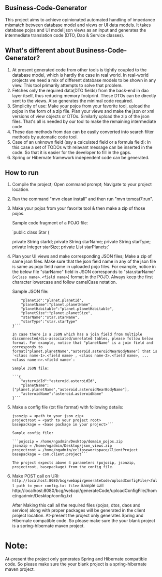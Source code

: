 ## Business-Code-Generator
This project aims to achieve opinionated automated handling of impedance mismatch between database model and views or UI data models. It takes database pojos and UI model json views as an input and generates the intermediate translation code (DTO, Dao & Service classes).

## What's different about Business-Code-Generator?
1. At present generated code from other tools is tightly coupled to the database model, which is hardly the case in real world. In real-world projects we need a mix of different database models to be shown in any view. This tool primarily attempts to solve that problem.
2. Fetches only the required data(DTO fields) from the back-end in dao layer itself, thus reducing memory footprint. These DTOs can be directly sent to the views. Also generates the minimal code required.
3. Simplicity of use: Make your pojos from your favorite tool, upload the pojos in the form of a zip file. Plan your views and make the json or xml versions of view objects or DTOs. Similarly upload the zip of the json files. That's all is needed by our tool to make the remaining intermediate code.
4. These dao methods from dao can be easily converted into search filter methods by automatic code tool.
5. Case of an unknown field (say a calculated field or a formula field): In this case a set of TODOs with relavant message can be inserted in the code. So that it is easier for the developer to fill in the gaps.
6. Spring or Hibernate framework independent code can be generated.

## How to run
1. Compile the project; Open command prompt; Navigate to your project location.
2. Run the command "mvn clean install" and then run "mvn tomcat7:run". 
3. Make your pojos from your favorite tool & then make a zip of those pojos.
	
	Sample code fragment of a POJO file:
	
	`public class Star {
	
	private String starId;
	private String starName;
	private String starType;
	private Integer starSize;
	private List<Planet> starPlanets;`

4. Plan your UI views and make corresponding JSON files; Make a zip of same json files.
	Make sure that the json field name in any of the json file is same as pojo field name in uploaded pojo files. For example, notice in the below file "starName" field in JSON corresponds to "star.starName" (`<class name>.<field name>`) format in the POJO. Always keep the first character lowercase and follow camelCase notation.
	
	Sample JSON file:
	
	```{
		"planetId":"planet.planetId",
		"planetName":"planet.planetName",
		"planetHabitable":"planet.planetHabitable",
		"planetSize":"planet.planetSize",
		"starName":"star.starName",
		"starType":"star.starType"
	}```

	In case there is a JSON which has a join field from multiple disconnected/dis-associated/unrelated tables, please follow below format. For example, notice that "planetName" is a join field and corresponds to format["planet.planetName","asteroid.asteroidNearBodyName"] that is `<class name-1>.<field name> , <class name-2>.<field name>, ... <class name-n>.<field name>`:
	
	Sample JSON file:
	
	```{
		"asteroidId":"asteroid.asteroidId",
		"planetName":["planet.planetName","asteroid.asteroidNearBodyName"],
		"asteroidName":"asteroid.asteroidName"
	}```

5. Make a config file (txt file format) with following details:

	
	```pojozip = <path to your pojo zip>
	jsonzip = <path to your json zip>
	projectroot = <path to your project root>
	basepackage = <base package in your project>```

	Sample config file:
	
	```pojozip = /home/ngadmin/Desktop/domain_pojos.zip
	jsonzip = /home/ngadmin/Desktop/json_views.zip
	projectroot = /home/ngadmin/eclipseworkspace/ClientProject
	basepackage = com.client.project```

	The project expects above 4 parameters (pojozip, jsonzip, projectroot, basepackage) from the config file.

6. Make POST call on URI: `http://localhost:8080/bcg/webapi/generateCode/uploadConfigFile/<full path to your config.txt file>`
	Sample call
	http://localhost:8080/bcg/webapi/generateCode/uploadConfigFile//home/ngadmin/Desktop/config.txt

	After Making this call all the required files (pojos, dtos, daos and service) along with proper packages will be generated in the client project location. At-present the project only generates Spring and Hibernate compatible code. So please make sure the your blank project is a spring-hibernate maven project.

# Note: 
At-present the project only generates Spring and Hibernate compatible code. So please make sure the your blank project is a spring-hibernate maven project.
